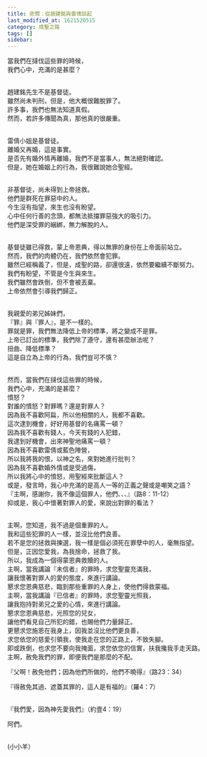 ```yaml
---
title: 悲憫：從趙建銘與雷倩談起
last_modified_at: 1621520515
category: 成聖之路
tags: []
sidebar: 
---
```


<p>當我們在撻伐這些罪的時候，<br/>
我們心中，充滿的是甚麼？</p>
<p><br/>
趙建銘先生不是基督徒。<br/>
雖然尚未判刑，但是，他大概很難脫罪了。<br/>
許多事，我們也無法知道真假。<br/>
然而，若許多傳聞為真，那他真的很嚴重。</p>
<p><br/>
雷倩小姐是基督徒。<br/>
離婚又再婚，這是事實。<br/>
是否先有婚外情再離婚，我們不是當事人，無法絕對確認。<br/>
但是，她在婚姻上的行為，我很難說她合聖經。</p>
<p><br/>
非基督徒，尚未得到上帝拯救。<br/>
他們是群死在罪惡中的人。<br/>
今生沒有指望，來生也沒有盼望。<br/>
心中任何行善的念頭，都無法抵擋罪惡強大的吸引力。<br/>
他們是深受罪的綑綁，無力解脫的人。</p>
<p><br/>
基督徒雖已得救，蒙上帝恩典，得以無罪的身份在上帝面前站立。<br/>
然而，我們的肉體仍在，我們依然會犯罪。<br/>
雖然已經稱義了，但是，成聖的路，卻還很遠，依然要繼續不斷努力。<br/>
我們有盼望，不管是今生與來生。<br/>
我們雖然會跌倒，但不會被丟棄。<br/>
上帝依然會引導我們歸正。</p>
<p><br/>
我親愛的弟兄姊妹們，<br/>
『罪』與『罪人』，是不一樣的。<br/>
罪就是罪，我們無法降低上帝的標準，將之變成不是罪。<br/>
上帝已訂出的標準，我們除了遵守，還有甚麼辦法呢？<br/>
扭曲、降低標準？<br/>
這是自立為上帝的行為，我們豈可不慎？</p>
<p><br/>
然而，當我們在撻伐這些罪的時候，<br/>
我們心中，充滿的是甚麼？<br/>
憤怒？<br/>
對誰的憤怒？對罪嗎？還是對罪人？<br/>
因為我不喜歡阿扁，所以他相關的人，我都不喜歡。<br/>
這次逮到機會，好好用基督的名痛罵一頓？<br/>
因為我不喜歡有錢人，今天有錢的人犯錯，<br/>
我逮到好機會，出來神聖地痛罵一頓？<br/>
因為我不喜歡雷倩或藍色陣營，<br/>
所以我將我的恨，以神之名，來對她進行批判？<br/>
因為我不喜歡婚外情或是受過傷，<br/>
所以我將心中的憤怒，用聖經來批斷這人？<br/>
或是，發言時，我心中充滿的是高人一等的正義之聲或是嘲笑之語？<br/>
『主啊，感謝你，我不像這個罪人，他們、、、』（路8：11-12）<br/>
抑或是，我心中懷著對罪人的愛，來說出對罪的看法？</p>
<p><br/>
主啊，您知道，我不過是個重罪的人。<br/>
我和這些犯罪的人一樣，並沒比他們良善。<br/>
若不是您的拯救與揀選，我一樣是個必須死在罪孽中的人，毫無指望。<br/>
但是，正因您愛我，為我捨命，拯救了我。<br/>
所以，我成為一個得蒙恩典救贖的人。<br/>
主啊，當我講論『未信者』的罪時，求您聖靈充滿我，<br/>
讓我懷著對罪人的愛的態度，來進行講論。<br/>
懇求您恩典慈悲，臨到那些重罪的人身上，使他們得救蒙福。<br/>
主啊，當我講論『已信者』的罪時，求您聖靈光照我，<br/>
讓我抱持對弟兄之愛的心情，來進行講論。<br/>
懇求您恩典慈悲，光照您的兒女，<br/>
讓他們看見自己所犯的錯，也賜他們力量歸正。<br/>
更懇求您施恩在我身上，因我並沒比他們更良善，<br/>
求您依您的慈愛引領我，使我走在您的正路上，不致失腳。<br/>
即或跌倒，也求您不要向我掩面，求您依您的信實，扶我攙我手走天路。<br/>
主啊，赦免我們的罪，即便我們是那麼的不配。</p>
<p>『父啊！赦免他們；因為他們所做的，他們不曉得』（路23：34）</p>
<p>『得赦免其過、遮蓋其罪的，這人是有福的』（羅4：7）</p>
<p><br/>
『我們愛，因為神先愛我們』（約壹4：19）</p>
<p>阿們。</p>
<p><br/>
(小小羊）</p>
<p> </p>
<p> </p>
